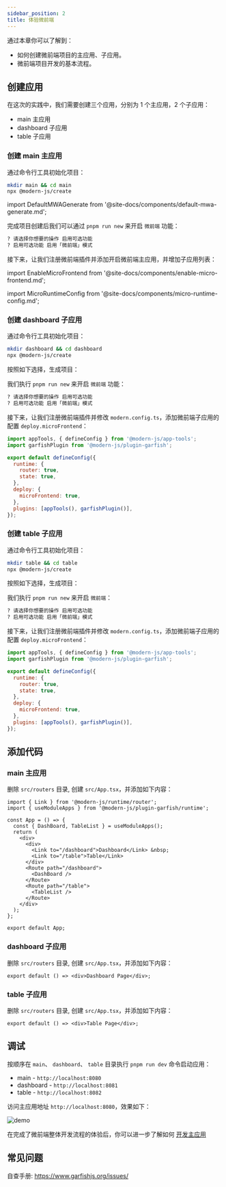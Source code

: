 ```yaml
---
sidebar_position: 2
title: 体验微前端
---
```


通过本章你可以了解到：

- 如何创建微前端项目的主应用、子应用。
- 微前端项目开发的基本流程。

## 创建应用

在这次的实践中，我们需要创建三个应用，分别为 1 个主应用，2 个子应用：

- main 主应用
- dashboard 子应用
- table 子应用

### 创建 main 主应用

通过命令行工具初始化项目：

```bash
mkdir main && cd main
npx @modern-js/create
```

import DefaultMWAGenerate from '@site-docs/components/default-mwa-generate.md';

<DefaultMWAGenerate />

完成项目创建后我们可以通过 `pnpm run new` 来开启 `微前端` 功能：

```bash
? 请选择你想要的操作 启用可选功能
? 启用可选功能 启用「微前端」模式
```

接下来，让我们注册微前端插件并添加开启微前端主应用，并增加子应用列表：

import EnableMicroFrontend from '@site-docs/components/enable-micro-frontend.md';

<EnableMicroFrontend />

import MicroRuntimeConfig from '@site-docs/components/micro-runtime-config.md';

<MicroRuntimeConfig />

### 创建 dashboard 子应用

通过命令行工具初始化项目：

```bash
mkdir dashboard && cd dashboard
npx @modern-js/create
```

按照如下选择，生成项目：

<DefaultMWAGenerate/>

我们执行 `pnpm run new` 来开启 `微前端` 功能：

```bash
? 请选择你想要的操作 启用可选功能
? 启用可选功能 启用「微前端」模式
```

接下来，让我们注册微前端插件并修改 `modern.config.ts`，添加微前端子应用的配置 `deploy.microFrontend`：

```js title="modern.config.ts"
import appTools, { defineConfig } from '@modern-js/app-tools';
import garfishPlugin from '@modern-js/plugin-garfish';

export default defineConfig({
  runtime: {
    router: true,
    state: true,
  },
  deploy: {
    microFrontend: true,
  },
  plugins: [appTools(), garfishPlugin()],
});
```

### 创建 table 子应用

通过命令行工具初始化项目：

```bash
mkdir table && cd table
npx @modern-js/create
```

按照如下选择，生成项目：

<DefaultMWAGenerate/>

我们执行 `pnpm run new` 来开启 `微前端`：

```bash
? 请选择你想要的操作 启用可选功能
? 启用可选功能 启用「微前端」模式
```

接下来，让我们注册微前端插件并修改 `modern.config.ts`，添加微前端子应用的配置 `deploy.microFrontend`：

```js title="modern.config.ts"
import appTools, { defineConfig } from '@modern-js/app-tools';
import garfishPlugin from '@modern-js/plugin-garfish';

export default defineConfig({
  runtime: {
    router: true,
    state: true,
  },
  deploy: {
    microFrontend: true,
  },
  plugins: [appTools(), garfishPlugin()],
});
```

## 添加代码

### main 主应用

删除 `src/routers` 目录, 创建 `src/App.tsx`，并添加如下内容：

```tsx
import { Link } from '@modern-js/runtime/router';
import { useModuleApps } from '@modern-js/plugin-garfish/runtime';

const App = () => {
  const { DashBoard, TableList } = useModuleApps();
  return (
    <div>
      <div>
        <Link to="/dashboard">Dashboard</Link> &nbsp;
        <Link to="/table">Table</Link>
      </div>
      <Route path="/dashboard">
        <DashBoard />
      </Route>
      <Route path="/table">
        <TableList />
      </Route>
    </div>
  );
};

export default App;
```

### dashboard 子应用

删除 `src/routers` 目录, 创建 `src/App.tsx`，并添加如下内容：

```tsx
export default () => <div>Dashboard Page</div>;
```

### table 子应用

删除 `src/routers` 目录, 创建 `src/App.tsx`，并添加如下内容：

```tsx
export default () => <div>Table Page</div>;
```

## 调试

按顺序在 `main`、 `dashboard`、 `table` 目录执行 `pnpm run dev` 命令启动应用：

- main - `http://localhost:8080`
- dashboard - `http://localhost:8081`
- table - `http://localhost:8082`

访问主应用地址 `http://localhost:8080`，效果如下：

![demo](https://lf3-static.bytednsdoc.com/obj/eden-cn/zq-uylkvT/ljhwZthlaukjlkulzlp/micro-demo.gif)

在完成了微前端整体开发流程的体验后，你可以进一步了解如何 [开发主应用](./c03-main-app.md)

## 常见问题

自查手册: https://www.garfishjs.org/issues/
